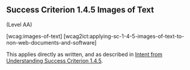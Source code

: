 ## Success Criterion 1.4.5 Images of Text

(Level AA)

[wcag:images-of-text]
[wcag2ict:applying-sc-1-4-5-images-of-text-to-non-web-documents-and-software]

This applies directly as written, and as described in [Intent from Understanding Success Criterion 1.4.5](https://www.w3.org/WAI/WCAG22/Understanding/images-of-text#intent).
